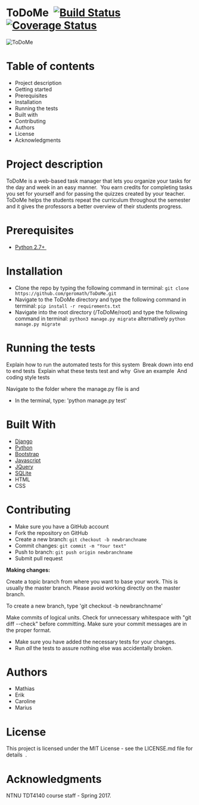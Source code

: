 ﻿# ToDoMe  [![Build Status](https://travis-ci.org/geromath/ToDoMe.svg?branch=master)](https://travis-ci.org/geromath/ToDoMe)  [![Coverage Status](https://coveralls.io/repos/github/geromath/ToDoMe/badge.svg?branch=master)](https://coveralls.io/github/geromath/ToDoMe?branch=master)

![ToDoMe](https://raw.github.com/geromath/ToDoMe/dev/images/todome_logo.png)



# Table of contents 
- Project description 
- Getting started 
- Prerequisites 
- Installation 
- Running the tests 
- Built with 
- Contributing 
- Authors 
- License 
- Acknowledgments  

# Project description 
ToDoMe is a web-based task manager that lets you organize your tasks for the day and week in an easy manner. 
You earn credits for completing tasks you set for yourself and for passing the quizzes created by your teacher. 
ToDoMe helps the students repeat the curriculum throughout the semester and it gives the professors a better overview of their students progress.


# Prerequisites

- <a href="https://www.python.org/downloads/">Python 2.7+ </a>

# Installation  

- Clone the repo by typing the following command in terminal:
`git clone https://github.com/geromath/ToDoMe.git`
- Navigate to the ToDoMe directory and type the following command in terminal:
`pip install -r requirements.txt` 
- Navigate into the root directory (/ToDoMe/root) and type the following command in terminal:
`python3 manage.py migrate` alternatively `python manage.py migrate`



# Running the tests  

Explain how to run the automated tests for this system 
Break down into end to end tests
 Explain what these tests test and why
 Give an example
 And coding style tests

Navigate to the folder where the manage.py file is and
- In the terminal, type: 'python manage.py test'


# Built With

- <a href="https://www.djangoproject.com/">Django</a>
- <a href="https://www.python.org/">Python</a>
- <a href="http://getbootstrap.com/">Bootstrap</a>
- <a href="https://www.javascript.com/">Javascript</a>
- <a href="https://jquery.com/">JQuery</a>
- <a href="https://www.sqlite.org/">SQLite</a>
- HTML
- CSS


# Contributing
- Make sure you have a GitHub account
- Fork the repository on GitHub
- Create a new branch: `git checkout -b newbranchname`
- Commit changes: `git commit -m "Your text"`
- Push to branch: `git push origin newbranchname`
- Submit pull request

__Making changes:__

Create a topic branch from where you want to base your work.
This is usually the master branch.
Please avoid working directly on the master branch.

To create a new branch, type 'git checkout -b newbranchname'

Make commits of logical units.
Check for unnecessary whitespace with "git diff --check" before committing.
Make sure your commit messages are in the proper format.
- Make sure you have added the necessary tests for your changes.
- Run _all_ the tests to assure nothing else was accidentally broken.

# Authors  
- Mathias
- Erik
- Caroline
- Marius

# License
This project is licensed under the MIT License - see the LICENSE.md file for details  .

# Acknowledgments  
NTNU TDT4140 course staff - Spring 2017.






